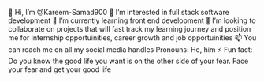 👋 Hi, I’m @Kareem-Samad900
👀 I’m interested in full stack software development
🌱 I’m currently learning front end development 
💞️ I’m looking to collaborate on projects that will fast track my learning journey and position me for internship opportuinities, career growth and job opportuinities
📫 You can reach me on all my social media handles
Pronouns: He, him 
⚡ Fun fact: Do you know the good life you want is on the other side of your fear. Face your fear and get your good life 

<!---
Kareem-Samad900/Kareem-Samad900 is a ✨ special ✨ repository because its `README.md` (this file) appears on your GitHub profile.
You can click the Preview link to take a look at your changes.
--->
